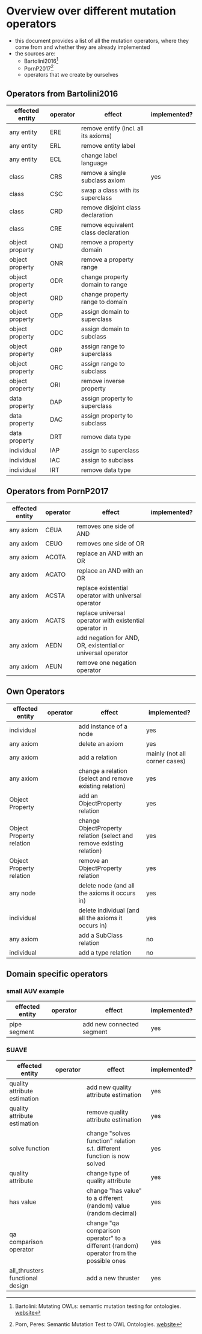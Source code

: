 # Overview over different mutation operators 

- this document provides a list of all the mutation operators, where they come from and whether they are already implemented
- the sources are:
    - Bartolini2016[^1]
    - PornP2017[^2]
    - operators that we create by ourselves


## Operators from Bartolini2016

| effected entity | operator | effect                               | implemented? |
|-----------------|----------|--------------------------------------|--------------|
| any entity      | ERE      | remove entify (incl. all its axioms) |              |
| any entity      | ERL      | remove entity label                  |              |
| any entity      | ECL      | change label language                |              |
| class           | CRS      | remove a single subclass axiom       | yes          |
| class           | CSC      | swap a class with its superclass     |              |
| class           | CRD      | remove disjoint class declaration    |              |
| class           | CRE      | remove equivalent class declaration  |              |
| object property | OND      | remove a property domain             |              |
| object property | ONR      | remove a property range              |              |
| object property | ODR      | change property domain to range      |              |
| object property | ORD      | change property range to domain      |              |
| object property | ODP      | assign domain to superclass          |              |
| object property | ODC      | assign domain to subclass            |              |
| object property | ORP      | assign range to superclass           |              |
| object property | ORC      | assign range to subclass             |              |
| object property | ORI      | remove inverse property              |              |
| data property   | DAP      | assign property to superclass        |              |
| data property   | DAC      | assign property to subclass          |              |
| data property   | DRT      | remove data type                     |              |
| individual      | IAP      | assign to superclass                 |              |
| individual      | IAC      | assign to subclass                   |              |
| individual      | IRT      | remove data type                     |              |

## Operators from PornP2017

| effected entity | operator | effect                                                      | implemented? |
|-----------------|----------|-------------------------------------------------------------|--------------|
| any axiom       | CEUA     | removes one side of AND                                     |              |
| any axiom       | CEUO     | removes one side of OR                                      |              |
| any axiom       | ACOTA    | replace an AND with an OR                                   |              |
| any axiom       | ACATO    | replace an AND with an OR                                   |              |
| any axiom       | ACSTA    | replace existential operator with universal operator        |              |
| any axiom       | ACATS    | replace universal operator with existential operator in     |              |
| any axiom       | AEDN     | add negation for AND, OR, existential or universal operator |              |
| any axiom       | AEUN     | remove one negation operator                                |              |

## Own Operators

| effected entity          | operator | effect                                                               | implemented?                  |
|--------------------------|----------|----------------------------------------------------------------------|-------------------------------|
| individual               |          | add instance of a node                                               | yes                           |
| any axiom                |          | delete an axiom                                                      | yes                           |
| any axiom                |          | add a relation                                                       | mainly (not all corner cases) |
| any axiom                |          | change a relation (select and remove existing relation)              | yes                           |
| Object Property          |          | add an ObjectProperty relation                                       | yes                           |
| Object Property relation |          | change ObjectProperty relation (select and remove existing relation) | yes                           |
| Object Property relation |          | remove an ObjectProperty relation                                    | yes                           |
| any node                 |          | delete node (and all the axioms it occurs in)                        | yes                           |
| individual               |          | delete individual (and all the axioms it occurs in)                  | yes                           |
| any axiom                |          | add a SubClass relation                                              | no                            |
| individual               |          | add a type relation                                                  | no                            |

## Domain specific operators
### small AUV example

| effected entity | operator | effect                    | implemented? |
|-----------------|----------|---------------------------|--------------|
| pipe segment    |          | add new connected segment | yes          |
### SUAVE

| effected entity                 | operator | effect                                                                                  | implemented? |
|---------------------------------|----------|-----------------------------------------------------------------------------------------|--------------|
| quality attribute estimation    |          | add new quality attribute estimation                                                    | yes          |
| quality attribute estimation    |          | remove quality attribute estimation                                                     | yes          |
| solve function                  |          | change "solves function" relation s.t. different function is now solved                 | yes          |
| quality attribute               |          | change type of quality attribute                                                        | yes          |
| has value                       |          | change "has value" to a different (random) value (random decimal)                       | yes          |
| qa comparison operator          |          | change "qa comparison operator" to a different (random) operator from the possible ones | yes          |
| all_thrusters functional design |          | add a new thruster                                                                      | yes          |






[^1]: Bartolini: Mutating OWLs: semantic mutation testing for ontologies. [website](https://orbilu.uni.lu/handle/10993/24577)
[^2]: Porn, Peres: Semantic Mutation Test to OWL Ontologies. [website](http://www.scitepress.org/DigitalLibrary/Link.aspx?doi=10.5220/0006335204340441)
